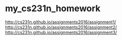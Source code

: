 # my_cs231n_homework
http://cs231n.github.io/assignments2016/assignment1/
http://cs231n.github.io/assignments2016/assignment2/
http://cs231n.github.io/assignments2016/assignment3/
